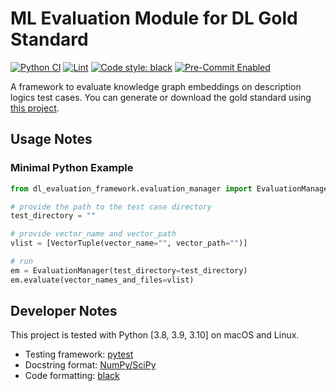 # ML Evaluation Module for DL Gold Standard
[![Python CI](https://github.com/janothan/dl-evaluation-framework/actions/workflows/ci.yml/badge.svg)](https://github.com/janothan/dl-evaluation-framework/actions/workflows/ci.yml)
[![Lint](https://github.com/janothan/dl-evaluation-framework/actions/workflows/black.yml/badge.svg)](https://github.com/janothan/dl-evaluation-framework/actions/workflows/black.yml)
[![Code style: black](https://img.shields.io/badge/code%20style-black-000000.svg)](https://github.com/psf/black)
[![Pre-Commit Enabled](https://img.shields.io/badge/pre--commit-enabled-brightgreen?logo=pre-commit&logoColor=white)](https://pre-commit.com/)

A framework to evaluate knowledge graph embeddings on description logics test cases.
You can generate or download the gold standard using [this project](https://github.com/janothan/DBpediaTestCaseGenerator/).

## Usage Notes


### Minimal Python Example
```python
from dl_evaluation_framework.evaluation_manager import EvaluationManager, VectorTuple

# provide the path to the test case directory
test_directory = ""

# provide vector_name and vector_path
vlist = [VectorTuple(vector_name="", vector_path="")]

# run
em = EvaluationManager(test_directory=test_directory)
em.evaluate(vector_names_and_files=vlist)

```

## Developer Notes
This project is tested with Python [3.8, 3.9, 3.10] on macOS and Linux.

- Testing framework: [pytest](https://docs.pytest.org/en/6.2.x/)
- Docstring format: <a href="https://numpy.org/doc/stable/docs/howto_document.html">NumPy/SciPy</a>
- Code formatting: <a href="https://github.com/psf/black">black</a>
